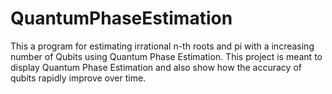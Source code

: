 # QuantumPhaseEstimation

This a program for estimating irrational n-th roots and pi with a increasing number of Qubits using Quantum Phase Estimation. This project is meant to display Quantum Phase Estimation and also show how the accuracy of qubits rapidly improve over time.

